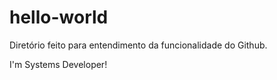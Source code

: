 # hello-world
Diretório feito para entendimento da funcionalidade do Github.

I'm Systems Developer!
